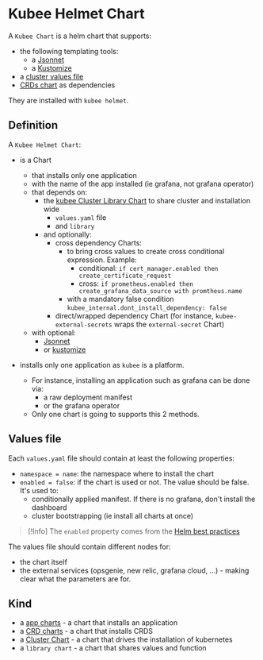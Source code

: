 # Kubee Helmet Chart


A `Kubee Chart` is a helm chart that supports:
* the following templating tools:
  * a [Jsonnet](jsonnet-chart.md)
  * a [Kustomize](kustomize-project.md)
* a [cluster values file](cluster-values.md)
* [CRDs chart](crds-chart.md) as dependencies

They are installed with `kubee helmet`.


## Definition

A `Kubee Helmet Chart`:
* is a Chart
    * that installs only one application
    * with the name of the app installed (ie grafana, not grafana operator)
    * that depends on:
        * the [kubee Cluster Library Chart](../../charts/cluster/README.md) to share cluster and installation wide
            * `values.yaml` file
            * and `library`
        * and optionally:
            * cross dependency Charts:
                * to bring cross values to create cross conditional expression. Example:
                    * conditional: `if cert_manager.enabled then create_certificate_request`
                    * cross: `if prometheus.enabled then create_grafana_data_source with promtheus.name`
                * with a mandatory false condition `kubee_internal.dont_install_dependency: false`
            * direct/wrapped dependency Chart (for instance, `kubee-external-secrets` wraps the `external-secret` Chart)
    * with optional:
      * [Jsonnet](jsonnet-project.md) 
      * or [kustomize](kustomize-project.md)

* installs only one application as `kubee` is a platform.
    * For instance, installing an application such as grafana can be done via:
        * a raw deployment manifest
        * or the grafana operator
    * Only one chart is going to supports this 2 methods.

    
## Values file

Each `values.yaml` file should contain at least the following properties:
* `namespace = name`: the namespace where to install the chart
* `enabled = false`: if the chart is used or not. The value should be false. It's used to:
    * conditionally applied manifest. If there is no grafana, don't install the dashboard
    * cluster bootstrapping (ie install all charts at once)

> [!Info]
> The `enabled` property comes from the [Helm best practices](https://helm.sh/docs/chart_best_practices/dependencies/#conditions-and-tags)

The values file should contain different nodes for:
* the chart itself
* the external services (opsgenie, new relic, grafana cloud, ...) - making clear what the parameters are for.

## Kind


* a [app charts](app-chart.md) - a chart that installs an application
* a [CRD charts](crds-chart.md) - a chart that installs CRDS
* a [Cluster Chart](cluster-chart.md) - a chart that drives the installation of kubernetes
* a `library chart` - a chart that shares values and function
